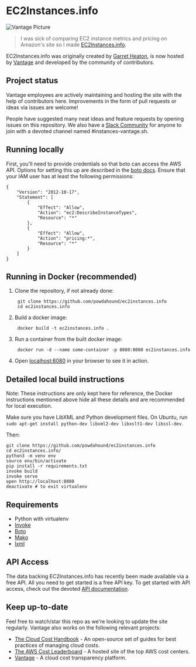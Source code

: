 # EC2Instances.info

![Vantage Picture](https://uploads-ssl.webflow.com/5f9ba05ba40d6414f341df34/5f9bb1764b6670c6f7739564_moutain-scene.svg)

> I was sick of comparing EC2 instance metrics and pricing on Amazon's site so I
> made [EC2Instances.info](https://ec2instances.info).

EC2Instances.info was originally created by [Garret
Heaton](https://github.com/powdahound), is now hosted by
[Vantage](https://vantage.sh/) and developed by the community of contributors.

## Project status

Vantage employees are actively maintaining and hosting the site with the help of
contributors here. Improvements in the form of pull requests or ideas via issues
are welcome!

People have suggested many neat ideas and feature requests by opening issues on
this repository. We also have a [Slack
Community](https://join.slack.com/t/vantagecommunity/shared_invite/zt-oey52myv-gq4AWRKkX25kjp1UGziPTw)
for anyone to join with a devoted channel named #instances-vantage.sh.

## Running locally

First, you'll need to provide credentials so that boto can access the AWS API.
Options for setting this up are described in the [boto
docs](https://boto3.amazonaws.com/v1/documentation/api/latest/guide/configuration.html).
Ensure that your IAM user has at least the following permissions:

    {
        "Version": "2012-10-17",
        "Statement": [
            {
                "Effect": "Allow",
                "Action": "ec2:DescribeInstanceTypes",
                "Resource": "*"
            },
            {
                "Effect": "Allow",
                "Action": "pricing:*",
                "Resource": "*"
            }
        ]
    }

## Running in Docker (recommended)

1. Clone the repository, if not already done:

        git clone https://github.com/powdahound/ec2instances.info
        cd ec2instances.info

1. Build a docker image:

        docker build -t ec2instances.info .

1. Run a container from the built docker image:

        docker run -d --name some-container -p 8080:8080 ec2instances.info

1. Open [localhost:8080](http://localhost:8080) in your browser to see it in action.

## Detailed local build instructions

Note: These instructions are only kept here for reference, the Docker
instructions mentioned above hide all these details and are recommended for
local execution.

Make sure you have LibXML and Python development files.  On Ubuntu, run `sudo
apt-get install python-dev libxml2-dev libxslt1-dev libssl-dev`.

Then:

    git clone https://github.com/powdahound/ec2instances.info
    cd ec2instances.info/
    python3 -m venv env
    source env/bin/activate
    pip install -r requirements.txt
    invoke build
    invoke serve
    open http://localhost:8080
    deactivate # to exit virtualenv

## Requirements

- Python with virtualenv
- [Invoke](http://www.pyinvoke.org/)
- [Boto](http://boto.readthedocs.org/en/latest/)
- [Mako](http://www.makotemplates.org/)
- [lxml](http://lxml.de/)

## API Access

The data backing EC2Instances.info has recently been made available via a free
API. All you need to get started is a free API key. To get started with API
access, check out the devoted [API
documentation](https://vantage.readme.io/reference/general).

## Keep up-to-date

Feel free to watch/star this repo as we're looking to update the site regularly.
Vantage also works on the following relevant projects:

- [The Cloud Cost Handbook](https://github.com/vantage-sh/handbook) - An
  open-source set of guides for best practices of managing cloud costs.
- [The AWS Cost Leaderboard](https://leaderboard.vantage.sh/) - A hosted site of
  the top AWS cost centers.
- [Vantage](https://vantage.sh/) - A cloud cost transparency platform.
